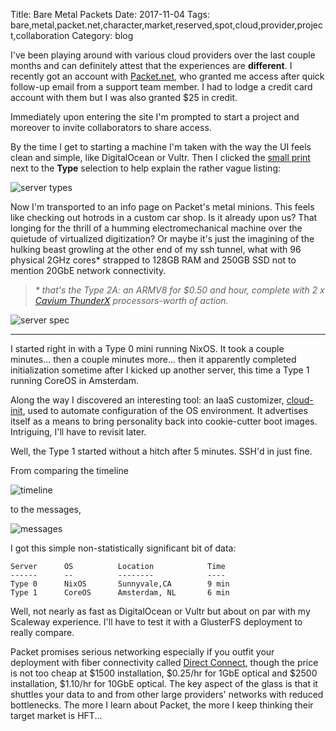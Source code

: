 Title:  Bare Metal Packets
Date: 2017-11-04
Tags: bare,metal,packet.net,character,market,reserved,spot,cloud,provider,project,collaboration
Category: blog

I've been playing around with various cloud providers over the last couple months and can definitely attest that the experiences are **different**.  I recently got an account with [Packet.net][], who granted me access after quick follow-up email from a support team member.  I had to lodge a credit card account with them but I was also granted $25 in credit.

Immediately upon entering the site I'm prompted to start a project and moreover to invite collaborators to share access.

By the time I get to starting a machine I'm taken with the way the UI feels clean and simple, like DigitalOcean or Vultr.  Then I clicked the [small print][] next to the **Type** selection to help explain the rather vague listing: 

![server types]({filename}/images/packet-net-server-types.png)

Now I'm transported to an info page on Packet's metal minions.  This feels like checking out hotrods in a custom car shop.  Is it already upon us? That longing for the thrill of a humming electromechanical machine over the quietude of virtualized digitization?  Or maybe it's just the imagining of the hulking beast growling at the other end of my ssh tunnel, what with 96 physical 2GHz cores\* strapped to 128GB RAM and 250GB SSD not to mention 20GbE network connectivity.

> _\* that's the Type 2A:  an ARMV8 for $0.50 and hour, complete with 2 x [Cavium ThunderX][] processors-worth of action._

![server spec]({filename}/images/packet-net-server-desc.png)

* * *

I started right in with a Type 0 mini running NixOS.  It took a couple minutes... then a couple minutes more... then it apparently completed initialization sometime after I kicked up another server, this time a Type 1 running CoreOS in Amsterdam.

Along the way I discovered an interesting tool: an IaaS customizer, [cloud-init][], used to automate configuration of the OS environment.  It advertises itself as a means to bring personality back into cookie-cutter boot images.  Intriguing, I'll have to revisit later.

Well, the Type 1 started without a hitch after 5 minutes.  SSH'd in just fine.

From comparing the timeline

![timeline]({filename}/images/packet-timeline.png)

to the messages,

![messages]({filename}/images/packet-messages.png)

I got this simple non-statistically significant bit of data:
```
Server      OS          Location            Time  
------      --          --------            ----
Type 0      NixOS       Sunnyvale,CA        9 min
Type 1      CoreOS      Amsterdam, NL       6 min
```

Well, not nearly as fast as DigitalOcean or Vultr but about on par with my Scaleway experience.  I'll have to test it with a GlusterFS deployment to really compare.

Packet promises serious networking especially if you outfit your deployment with fiber connectivity called [Direct Connect][], though the price is not too cheap at $1500 installation, $0.25/hr for 1GbE optical and $2500 installation, $1.10/hr for 10GbE optical.  The key aspect of the glass is that it shuttles your data to and from other large providers' networks with reduced bottlenecks.  The more I learn about Packet, the more I keep thinking their target market is HFT...

[packet.net]:           https://packet.net                                  "https://packet.net"
[small print]:          https://www.packet.net/bare-metal/                  "https://www.packet.net/bare-metal/"
[cavium thunderx]:      http://www.cavium.com/ThunderX_ARM_Processors.html  "http://www.cavium.com/ThunderX_ARM_Processors.html"
[cloud-init]:           https://cloud-init.io/                              "https://cloud-init.io/"
[direct connect]:       https://www.packet.net/bare-metal/network/peering/  "https://www.packet.net/bare-metal/network/peering/"
